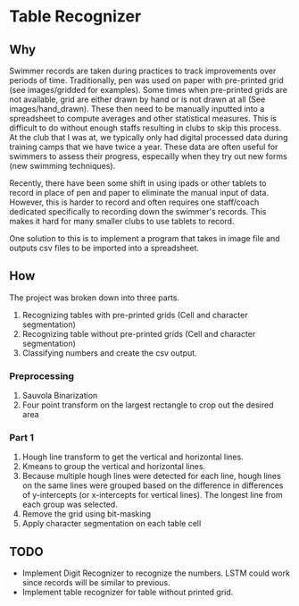 # Table Recognizer
## Why
Swimmer records are taken during practices to track improvements over periods of time. Traditionally, pen was used on paper with pre-printed grid (see images/gridded for examples). Some times when pre-printed grids are not available, grid are either drawn by hand or is not drawn at all (See images/hand_drawn). These then need to be manually inputted into a spreadsheet to compute averages and other statistical measures. This is difficult to do without enough staffs resulting in clubs to skip this process. At the club that I was at, we typically only had digital processed data during training camps that we have twice a year. These data are often useful for swimmers to assess their progress, especailly when they try out new forms (new swimming techniques).

Recently, there have been some shift in using ipads or other tablets to record in place of pen and paper to eliminate the manual input of data. However, this is harder to record and often requires one staff/coach dedicated specifically to recording down the swimmer's records. This makes it hard for many smaller clubs to use tablets to record.

One solution to this is to implement a program that takes in image file and outputs csv files to be imported into a spreadsheet.

## How
The project was broken down into three parts. 
1. Recognizing tables with pre-printed grids (Cell and character segmentation)
2. Recognizing table without pre-printed grids (Cell and character segmentation)
3. Classifying numbers and create the csv output.

### Preprocessing
1. Sauvola Binarization
2. Four point transform on the largest rectangle to crop out the desired area

### Part 1
1. Hough line transform to get the vertical and horizontal lines.
2. Kmeans to group the vertical and horizontal lines.
3. Because multiple hough lines were detected for each line, hough lines on the same lines were grouped based on the difference in differences of y-intercepts (or x-intercepts for vertical lines). The longest line from each group was selected.
4. Remove the grid using bit-masking
5. Apply character segmentation on each table cell


## TODO
- Implement Digit Recognizer to recognize the numbers. LSTM could work since records will be similar to previous.
- Implement table recognizer for table without printed grid.